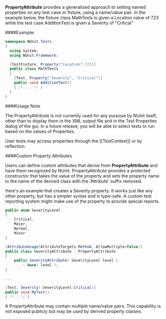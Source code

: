 **PropertyAttribute** provides a generalized approach to setting named
properties on any test case or fixture, using a name/value pair.
In the example below, the fixture class MathTests is given a Location
value of 723 while the test case AdditionTest is given a Severity
of "Critical"

####Example:

```C#
namespace NUnit.Tests
{
  using System;
  using NUnit.Framework;

  [TestFixture, Property("Location",723)]
  public class MathTests
  {
    [Test, Property("Severity", "Critical")]
	public void AdditionTest()
    { /* ... */ }
  }
}
```

####Usage Note

The PropertyAttribute is not currently used for any purpose by NUnit itself, other
than to display them in the XML output file and in the Test Properties
dialog of the gui. In a future release, you will be able to select tests to run
based on the values of Properties.

User tests may access properties through the [[TestContext]] or by reflection.
   
####Custom Property Attributes

Users can define custom attributes that derive from **PropertyAttribute**
and have them recognized by NUnit. PropertyAttribute provides a protected constructor
that takes the value of the property and sets the property name to the
name of the derived class with the 'Attribute' suffix removed. 

Here's an example that creates a Severity property. It works
just like any other property, but has a simpler syntax and is type-safe.
A custom test reporting system might make use of the property to provide special reports.

```C#
public enum SeverityLevel
{
    Critical,
    Major,
    Normal,
    Minor
}

[AttributeUsage(AttributeTargets.Method, AllowMultiple=false)]
public class SeverityAttribute : PropertyAttribute
{
    public SeverityAttribute( SeverityLevel level )
	    : base( level ); 
}

...

[Test, Severity( SeverityLevel.Critical)]
public void MyTest()
{ /*...*/ }
```

A PropertyAttribute may contain
multiple name/value pairs. This capability is not exposed publicly
but may be used by derived property classes. 
